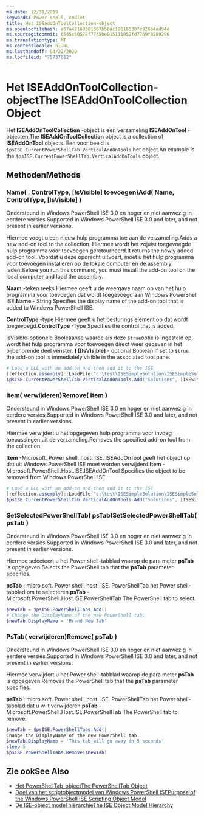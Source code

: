 ```yaml
---
ms.date: 12/31/2019
keywords: Power shell, cmdlet
title: Het ISEAddOnToolCollection-object
ms.openlocfilehash: e07a47169381307b50ac190165307c926b4ad94e
ms.sourcegitcommit: 6545c60578f7745be015111052fd7769f8289296
ms.translationtype: MT
ms.contentlocale: nl-NL
ms.lasthandoff: 04/22/2020
ms.locfileid: "75737012"
---
```

# <a name="the-iseaddontoolcollection-object"></a><span data-ttu-id="30357-103">Het ISEAddOnToolCollection-object</span><span class="sxs-lookup"><span data-stu-id="30357-103">The ISEAddOnToolCollection Object</span></span>

<span data-ttu-id="30357-104">Het **ISEAddOnToolCollection** -object is een verzameling **ISEAddOnTool** -objecten.</span><span class="sxs-lookup"><span data-stu-id="30357-104">The **ISEAddOnToolCollection** object is a collection of **ISEAddOnTool** objects.</span></span> <span data-ttu-id="30357-105">Een voor beeld is `$psISE.CurrentPowerShellTab.VerticalAddOnTools` het object.</span><span class="sxs-lookup"><span data-stu-id="30357-105">An example is the `$psISE.CurrentPowerShellTab.VerticalAddOnTools` object.</span></span>

## <a name="methods"></a><span data-ttu-id="30357-106">Methoden</span><span class="sxs-lookup"><span data-stu-id="30357-106">Methods</span></span>

### <a name="add-name-controltype-isvisible-"></a><span data-ttu-id="30357-107">Name\( , ControlType, \[IsVisible\] toevoegen\)</span><span class="sxs-lookup"><span data-stu-id="30357-107">Add\( Name, ControlType, \[IsVisible\] \)</span></span>

<span data-ttu-id="30357-108">Ondersteund in Windows PowerShell ISE 3,0 en hoger en niet aanwezig in eerdere versies.</span><span class="sxs-lookup"><span data-stu-id="30357-108">Supported in Windows PowerShell ISE 3.0 and later, and not present in earlier versions.</span></span>

<span data-ttu-id="30357-109">Hiermee voegt u een nieuw hulp programma toe aan de verzameling.</span><span class="sxs-lookup"><span data-stu-id="30357-109">Adds a new add-on tool to the collection.</span></span> <span data-ttu-id="30357-110">Hiermee wordt het zojuist toegevoegde hulp programma voor toevoegen geretourneerd.</span><span class="sxs-lookup"><span data-stu-id="30357-110">It returns the newly added add-on tool.</span></span> <span data-ttu-id="30357-111">Voordat u deze opdracht uitvoert, moet u het hulp programma voor toevoegen installeren op de lokale computer en de assembly laden.</span><span class="sxs-lookup"><span data-stu-id="30357-111">Before you run this command, you must install the add-on tool on the local computer and load the assembly.</span></span>

<span data-ttu-id="30357-112">**Naam** -teken reeks Hiermee geeft u de weergave naam op van het hulp programma voor toevoegen dat wordt toegevoegd aan Windows PowerShell ISE.</span><span class="sxs-lookup"><span data-stu-id="30357-112">**Name** - String Specifies the display name of the add-on tool that is added to Windows PowerShell ISE.</span></span>

<span data-ttu-id="30357-113">**ControlType** -type Hiermee geeft u het besturings element op dat wordt toegevoegd.</span><span class="sxs-lookup"><span data-stu-id="30357-113">**ControlType** -Type Specifies the control that is added.</span></span>

<span data-ttu-id="30357-114">IsVisible-optionele Booleaanse waarde als deze `$true`optie is ingesteld op, wordt het hulp programma voor toevoegen direct weer gegeven in het bijbehorende deel venster. **\] \[**</span><span class="sxs-lookup"><span data-stu-id="30357-114">**\[IsVisible\]** - optional Boolean If set to `$true`, the add-on tool is immediately visible in the associated tool pane.</span></span>

```powershell
# Load a DLL with an add-on and then add it to the ISE
[reflection.assembly]::LoadFile("c:\test\ISESimpleSolution\ISESimpleSolution.dll")
$psISE.CurrentPowerShellTab.VerticalAddOnTools.Add("Solutions", [ISESimpleSolution.Solution], $true)
```

### <a name="remove-item-"></a><span data-ttu-id="30357-115">Item\( verwijderen\)</span><span class="sxs-lookup"><span data-stu-id="30357-115">Remove\( Item \)</span></span>

<span data-ttu-id="30357-116">Ondersteund in Windows PowerShell ISE 3,0 en hoger en niet aanwezig in eerdere versies.</span><span class="sxs-lookup"><span data-stu-id="30357-116">Supported in Windows PowerShell ISE 3.0 and later, and not present in earlier versions.</span></span>

<span data-ttu-id="30357-117">Hiermee verwijdert u het opgegeven hulp programma voor invoeg toepassingen uit de verzameling.</span><span class="sxs-lookup"><span data-stu-id="30357-117">Removes the specified add-on tool from the collection.</span></span>

<span data-ttu-id="30357-118">**Item** -Microsoft. Power shell. host. ISE. ISEAddOnTool geeft het object op dat uit Windows PowerShell ISE moet worden verwijderd.</span><span class="sxs-lookup"><span data-stu-id="30357-118">**Item** - Microsoft.PowerShell.Host.ISE.ISEAddOnTool Specifies the object to be removed from Windows PowerShell ISE.</span></span>

```powershell
# Load a DLL with an add-on and then add it to the ISE
[reflection.assembly]::LoadFile("c:\test\ISESimpleSolution\ISESimpleSolution.dll")
$psISE.CurrentPowerShellTab.VerticalAddOnTools.Add("Solutions", [ISESimpleSolution.Solution], $true)
```

### <a name="setselectedpowershelltab-pstab-"></a><span data-ttu-id="30357-119">SetSelectedPowerShellTab\( psTab\)</span><span class="sxs-lookup"><span data-stu-id="30357-119">SetSelectedPowerShellTab\( psTab \)</span></span>

<span data-ttu-id="30357-120">Ondersteund in Windows PowerShell ISE 3,0 en hoger en niet aanwezig in eerdere versies.</span><span class="sxs-lookup"><span data-stu-id="30357-120">Supported in Windows PowerShell ISE 3.0 and later, and not present in earlier versions.</span></span>

<span data-ttu-id="30357-121">Hiermee selecteert u het Power shell-tabblad waarop de para meter **psTab** is opgegeven.</span><span class="sxs-lookup"><span data-stu-id="30357-121">Selects the PowerShell tab that the **psTab** parameter specifies.</span></span>

<span data-ttu-id="30357-122">**psTab** : micro soft. Power shell. host. ISE. PowerShellTab het Power shell-tabblad om te selecteren.</span><span class="sxs-lookup"><span data-stu-id="30357-122">**psTab** - Microsoft.PowerShell.Host.ISE.PowerShellTab The PowerShell tab to select.</span></span>

```powershell
$newTab = $psISE.PowerShellTabs.Add()
# Change the DisplayName of the new PowerShell tab.
$newTab.DisplayName = 'Brand New Tab'
```

### <a name="remove-pstab-"></a><span data-ttu-id="30357-123">PsTab\( verwijderen\)</span><span class="sxs-lookup"><span data-stu-id="30357-123">Remove\( psTab \)</span></span>

<span data-ttu-id="30357-124">Ondersteund in Windows PowerShell ISE 3,0 en hoger en niet aanwezig in eerdere versies.</span><span class="sxs-lookup"><span data-stu-id="30357-124">Supported in Windows PowerShell ISE 3.0 and later, and not present in earlier versions.</span></span>

<span data-ttu-id="30357-125">Hiermee verwijdert u het Power shell-tabblad waarop de para meter **psTab** is opgegeven.</span><span class="sxs-lookup"><span data-stu-id="30357-125">Removes the PowerShell tab that the **psTab** parameter specifies.</span></span>

<span data-ttu-id="30357-126">**psTab** : micro soft. Power shell. host. ISE. PowerShellTab het Power shell-tabblad dat u wilt verwijderen.</span><span class="sxs-lookup"><span data-stu-id="30357-126">**psTab** - Microsoft.PowerShell.Host.ISE.PowerShellTab The PowerShell tab to remove.</span></span>

```powershell
$newTab = $psISE.PowerShellTabs.Add()
Change the DisplayName of the new PowerShell tab.
$newTab.DisplayName = 'This tab will go away in 5 seconds'
sleep 5
$psISE.PowerShellTabs.Remove($newTab)
```

## <a name="see-also"></a><span data-ttu-id="30357-127">Zie ook</span><span class="sxs-lookup"><span data-stu-id="30357-127">See Also</span></span>

- [<span data-ttu-id="30357-128">Het PowerShellTab-object</span><span class="sxs-lookup"><span data-stu-id="30357-128">The PowerShellTab Object</span></span>](The-PowerShellTab-Object.md)
- [<span data-ttu-id="30357-129">Doel van het scriptobjectmodel van Windows PowerShell ISE</span><span class="sxs-lookup"><span data-stu-id="30357-129">Purpose of the Windows PowerShell ISE Scripting Object Model</span></span>](Purpose-of-the-Windows-PowerShell-ISE-Scripting-Object-Model.md)
- [<span data-ttu-id="30357-130">De ISE-object model hiërarchie</span><span class="sxs-lookup"><span data-stu-id="30357-130">The ISE Object Model Hierarchy</span></span>](The-ISE-Object-Model-Hierarchy.md)
